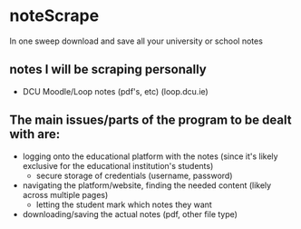 # noteScrape
In one sweep download and save all your university or school notes

## notes I will be scraping personally
* DCU Moodle/Loop notes (pdf's, etc) (loop.dcu.ie)

## The main issues/parts of the program to be dealt with are:
* logging onto the educational platform with the notes (since it's likely exclusive for the educational institution's students)
    * secure storage of credentials (username, password)
* navigating the platform/website, finding the needed content (likely across multiple pages)
    * letting the student mark which notes they want
* downloading/saving the actual notes (pdf, other file type)
